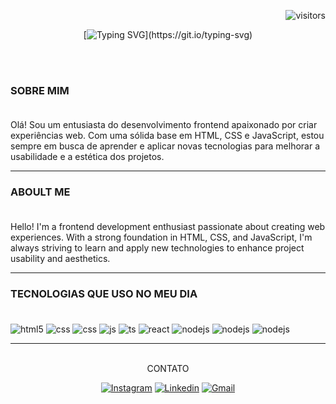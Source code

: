 <div align=right>

![visitors](https://visitor-badge.laobi.icu/badge?page_id=BrunoCaitano)

</div>

<div align=center>

[![Typing SVG](https://readme-typing-svg.herokuapp.com?font=Fira+Code&pause=1000&width=650&separator=%4C&lines=Hello%2CThere!+This+is+Bruno+Caitano,+Nice+to+meet+you!)](https://git.io/typing-svg)

</div> <br><br>

### SOBRE MIM <br><br>

 <p>Olá! Sou um entusiasta do desenvolvimento frontend apaixonado por criar experiências web. Com uma sólida base em HTML, CSS e JavaScript, estou sempre em busca de aprender e aplicar novas tecnologias para melhorar a usabilidade e a estética dos projetos.</p><hr>

### ABOULT ME <br><br>
<p>Hello! I'm a frontend development enthusiast passionate about creating web experiences. With a strong foundation in HTML, CSS, and JavaScript, I'm always striving to learn and apply new technologies to enhance project usability and aesthetics.</p><hr>

### TECNOLOGIAS QUE USO NO MEU DIA <br><br>


<div style="display: inline_block">
  <img align="center" alt="html5" src="https://img.shields.io/badge/HTML5-E34F26?style=for-the-badge&logo=html5&logoColor=white" />
  <img align="center" alt="css" src="https://img.shields.io/badge/CSS3-1572B6?style=for-the-badge&logo=css3&logoColor=white" />
  <img align="center" alt="css" src="https://img.shields.io/badge/VSCODE-1572B6?style=for-the-badge&logo=visualstudio&logoColor=white" />
  <img align="center" alt="js" src="https://img.shields.io/badge/JavaScript-F7DF1E?style=for-the-badge&logo=javascript&logoColor=black" />
  <img align="center" alt="ts" src="https://img.shields.io/badge/TypeScript-007ACC?style=for-the-badge&logo=typescript&logoColor=white" />
  <img align="center" alt="react" src="https://img.shields.io/badge/React-20232A?style=for-the-badge&logo=react&logoColor=61DAFB" />
  <img align="center" alt="nodejs" src="https://img.shields.io/badge/Node.js-43853D?style=for-the-badge&logo=node.js&logoColor=white" />
  <img align="center" alt="nodejs" src="https://img.shields.io/badge/Sass-CC6699?style=for-the-badge&logo=sass&logoColor=white" />
  <img align="center" alt="nodejs" src="https://img.shields.io/badge/MySQL-00000F?style=for-the-badge&logo=mysql&logoColor=white" />
</div><hr><br>


<div align=center>
CONTATO

[![Instagram](https://img.shields.io/badge/Instagram-E4405F?style=for-the-badge&logo=instagram&logoColor=white)](https://www.instagram.com/marquesbruno94/)
[![Linkedin](https://img.shields.io/badge/LinkedIn-0077B5?style=for-the-badge&logo=linkedin&logoColor=white)](https://www.linkedin.com/in/brunocaitano)
[![Gmail](https://img.shields.io/badge/Gmail-D14836?style=for-the-badge&logo=gmail&logoColor=white)](mailto:dev.bmcaitano@gmail.com)
</div>

<!--
**BrunoCaitano/BrunoCaitano** is a ✨ _special_ ✨ repository because its `README.md` (this file) appears on your GitHub profile.

Here are some ideas to get you started:

- 🔭 I’m currently working on ...
- 🌱 I’m currently learning ...
- 👯 I’m looking to collaborate on ...
- 🤔 I’m looking for help with ...
- 💬 Ask me about ...
- 📫 How to reach me: ...
- 😄 Pronouns: ...
- ⚡ Fun fact: ...
-->
